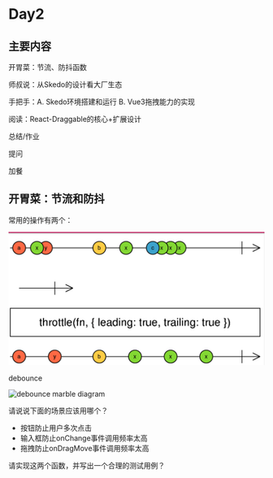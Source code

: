 # Day2



## 主要内容



开胃菜：节流、防抖函数

师叔说：从Skedo的设计看大厂生态

手把手：A. Skedo环境搭建和运行 B. Vue3拖拽能力的实现

阅读：React-Draggable的核心+扩展设计

总结/作业

提问

加餐



## 开胃菜：节流和防抖



常用的操作有两个：



![image-20210716083048749](assets/image-20210716083048749.png)

debounce

![debounce marble diagram](https://rxjs.dev/assets/images/marble-diagrams/debounce.png)

请说说下面的场景应该用哪个？

- 按钮防止用户多次点击
- 输入框防止onChange事件调用频率太高
- 拖拽防止onDragMove事件调用频率太高

请实现这两个函数，并写出一个合理的测试用例？